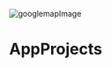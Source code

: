 ![googlemapImage](https://github.com/user-attachments/assets/4eff0f21-f2b3-460a-a8cf-8e4f84a0df23)
# AppProjects
